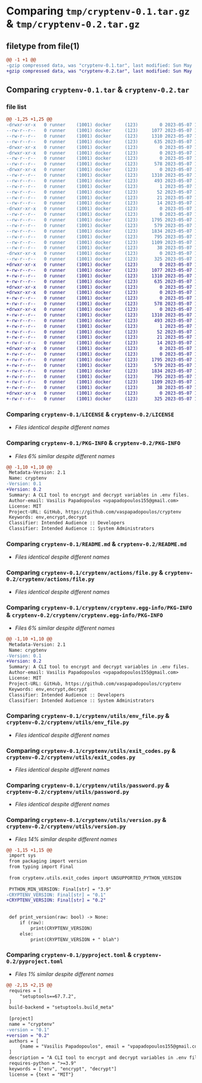 # Comparing `tmp/cryptenv-0.1.tar.gz` & `tmp/cryptenv-0.2.tar.gz`

## filetype from file(1)

```diff
@@ -1 +1 @@
-gzip compressed data, was "cryptenv-0.1.tar", last modified: Sun May  7 14:57:42 2023, max compression
+gzip compressed data, was "cryptenv-0.2.tar", last modified: Sun May  7 15:33:40 2023, max compression
```

## Comparing `cryptenv-0.1.tar` & `cryptenv-0.2.tar`

### file list

```diff
@@ -1,25 +1,25 @@
-drwxr-xr-x   0 runner    (1001) docker     (123)        0 2023-05-07 14:57:42.760244 cryptenv-0.1/
--rw-r--r--   0 runner    (1001) docker     (123)     1077 2023-05-07 14:57:25.000000 cryptenv-0.1/LICENSE
--rw-r--r--   0 runner    (1001) docker     (123)     1310 2023-05-07 14:57:42.760244 cryptenv-0.1/PKG-INFO
--rw-r--r--   0 runner    (1001) docker     (123)      635 2023-05-07 14:57:25.000000 cryptenv-0.1/README.md
-drwxr-xr-x   0 runner    (1001) docker     (123)        0 2023-05-07 14:57:42.756244 cryptenv-0.1/cryptenv/
-drwxr-xr-x   0 runner    (1001) docker     (123)        0 2023-05-07 14:57:42.756244 cryptenv-0.1/cryptenv/actions/
--rw-r--r--   0 runner    (1001) docker     (123)        0 2023-05-07 14:57:25.000000 cryptenv-0.1/cryptenv/actions/__init__.py
--rw-r--r--   0 runner    (1001) docker     (123)      578 2023-05-07 14:57:25.000000 cryptenv-0.1/cryptenv/actions/file.py
-drwxr-xr-x   0 runner    (1001) docker     (123)        0 2023-05-07 14:57:42.756244 cryptenv-0.1/cryptenv/cryptenv.egg-info/
--rw-r--r--   0 runner    (1001) docker     (123)     1310 2023-05-07 14:57:42.000000 cryptenv-0.1/cryptenv/cryptenv.egg-info/PKG-INFO
--rw-r--r--   0 runner    (1001) docker     (123)      493 2023-05-07 14:57:42.000000 cryptenv-0.1/cryptenv/cryptenv.egg-info/SOURCES.txt
--rw-r--r--   0 runner    (1001) docker     (123)        1 2023-05-07 14:57:42.000000 cryptenv-0.1/cryptenv/cryptenv.egg-info/dependency_links.txt
--rw-r--r--   0 runner    (1001) docker     (123)       52 2023-05-07 14:57:42.000000 cryptenv-0.1/cryptenv/cryptenv.egg-info/entry_points.txt
--rw-r--r--   0 runner    (1001) docker     (123)       21 2023-05-07 14:57:42.000000 cryptenv-0.1/cryptenv/cryptenv.egg-info/requires.txt
--rw-r--r--   0 runner    (1001) docker     (123)       14 2023-05-07 14:57:42.000000 cryptenv-0.1/cryptenv/cryptenv.egg-info/top_level.txt
-drwxr-xr-x   0 runner    (1001) docker     (123)        0 2023-05-07 14:57:42.756244 cryptenv-0.1/cryptenv/utils/
--rw-r--r--   0 runner    (1001) docker     (123)        0 2023-05-07 14:57:25.000000 cryptenv-0.1/cryptenv/utils/__init__.py
--rw-r--r--   0 runner    (1001) docker     (123)     1795 2023-05-07 14:57:25.000000 cryptenv-0.1/cryptenv/utils/env_file.py
--rw-r--r--   0 runner    (1001) docker     (123)      579 2023-05-07 14:57:25.000000 cryptenv-0.1/cryptenv/utils/exit_codes.py
--rw-r--r--   0 runner    (1001) docker     (123)     1834 2023-05-07 14:57:25.000000 cryptenv-0.1/cryptenv/utils/password.py
--rw-r--r--   0 runner    (1001) docker     (123)      795 2023-05-07 14:57:25.000000 cryptenv-0.1/cryptenv/utils/version.py
--rw-r--r--   0 runner    (1001) docker     (123)     1109 2023-05-07 14:57:25.000000 cryptenv-0.1/pyproject.toml
--rw-r--r--   0 runner    (1001) docker     (123)       38 2023-05-07 14:57:42.760244 cryptenv-0.1/setup.cfg
-drwxr-xr-x   0 runner    (1001) docker     (123)        0 2023-05-07 14:57:42.760244 cryptenv-0.1/tests/
--rw-r--r--   0 runner    (1001) docker     (123)      325 2023-05-07 14:57:25.000000 cryptenv-0.1/tests/test_env_file.py
+drwxr-xr-x   0 runner    (1001) docker     (123)        0 2023-05-07 15:33:40.996651 cryptenv-0.2/
+-rw-r--r--   0 runner    (1001) docker     (123)     1077 2023-05-07 15:33:25.000000 cryptenv-0.2/LICENSE
+-rw-r--r--   0 runner    (1001) docker     (123)     1310 2023-05-07 15:33:40.996651 cryptenv-0.2/PKG-INFO
+-rw-r--r--   0 runner    (1001) docker     (123)      635 2023-05-07 15:33:25.000000 cryptenv-0.2/README.md
+drwxr-xr-x   0 runner    (1001) docker     (123)        0 2023-05-07 15:33:40.992651 cryptenv-0.2/cryptenv/
+drwxr-xr-x   0 runner    (1001) docker     (123)        0 2023-05-07 15:33:40.992651 cryptenv-0.2/cryptenv/actions/
+-rw-r--r--   0 runner    (1001) docker     (123)        0 2023-05-07 15:33:25.000000 cryptenv-0.2/cryptenv/actions/__init__.py
+-rw-r--r--   0 runner    (1001) docker     (123)      578 2023-05-07 15:33:25.000000 cryptenv-0.2/cryptenv/actions/file.py
+drwxr-xr-x   0 runner    (1001) docker     (123)        0 2023-05-07 15:33:40.996651 cryptenv-0.2/cryptenv/cryptenv.egg-info/
+-rw-r--r--   0 runner    (1001) docker     (123)     1310 2023-05-07 15:33:40.000000 cryptenv-0.2/cryptenv/cryptenv.egg-info/PKG-INFO
+-rw-r--r--   0 runner    (1001) docker     (123)      493 2023-05-07 15:33:40.000000 cryptenv-0.2/cryptenv/cryptenv.egg-info/SOURCES.txt
+-rw-r--r--   0 runner    (1001) docker     (123)        1 2023-05-07 15:33:40.000000 cryptenv-0.2/cryptenv/cryptenv.egg-info/dependency_links.txt
+-rw-r--r--   0 runner    (1001) docker     (123)       52 2023-05-07 15:33:40.000000 cryptenv-0.2/cryptenv/cryptenv.egg-info/entry_points.txt
+-rw-r--r--   0 runner    (1001) docker     (123)       21 2023-05-07 15:33:40.000000 cryptenv-0.2/cryptenv/cryptenv.egg-info/requires.txt
+-rw-r--r--   0 runner    (1001) docker     (123)       14 2023-05-07 15:33:40.000000 cryptenv-0.2/cryptenv/cryptenv.egg-info/top_level.txt
+drwxr-xr-x   0 runner    (1001) docker     (123)        0 2023-05-07 15:33:40.996651 cryptenv-0.2/cryptenv/utils/
+-rw-r--r--   0 runner    (1001) docker     (123)        0 2023-05-07 15:33:25.000000 cryptenv-0.2/cryptenv/utils/__init__.py
+-rw-r--r--   0 runner    (1001) docker     (123)     1795 2023-05-07 15:33:25.000000 cryptenv-0.2/cryptenv/utils/env_file.py
+-rw-r--r--   0 runner    (1001) docker     (123)      579 2023-05-07 15:33:25.000000 cryptenv-0.2/cryptenv/utils/exit_codes.py
+-rw-r--r--   0 runner    (1001) docker     (123)     1834 2023-05-07 15:33:25.000000 cryptenv-0.2/cryptenv/utils/password.py
+-rw-r--r--   0 runner    (1001) docker     (123)      795 2023-05-07 15:33:25.000000 cryptenv-0.2/cryptenv/utils/version.py
+-rw-r--r--   0 runner    (1001) docker     (123)     1109 2023-05-07 15:33:25.000000 cryptenv-0.2/pyproject.toml
+-rw-r--r--   0 runner    (1001) docker     (123)       38 2023-05-07 15:33:40.996651 cryptenv-0.2/setup.cfg
+drwxr-xr-x   0 runner    (1001) docker     (123)        0 2023-05-07 15:33:40.996651 cryptenv-0.2/tests/
+-rw-r--r--   0 runner    (1001) docker     (123)      325 2023-05-07 15:33:25.000000 cryptenv-0.2/tests/test_env_file.py
```

### Comparing `cryptenv-0.1/LICENSE` & `cryptenv-0.2/LICENSE`

 * *Files identical despite different names*

### Comparing `cryptenv-0.1/PKG-INFO` & `cryptenv-0.2/PKG-INFO`

 * *Files 6% similar despite different names*

```diff
@@ -1,10 +1,10 @@
 Metadata-Version: 2.1
 Name: cryptenv
-Version: 0.1
+Version: 0.2
 Summary: A CLI tool to encrypt and decrypt variables in .env files.
 Author-email: Vasilis Papadopoulos <vpapadopoulos155@gmail.com>
 License: MIT
 Project-URL: GitHub, https://github.com/vaspapadopoulos/cryptenv
 Keywords: env,encrypt,decrypt
 Classifier: Intended Audience :: Developers
 Classifier: Intended Audience :: System Administrators
```

### Comparing `cryptenv-0.1/README.md` & `cryptenv-0.2/README.md`

 * *Files identical despite different names*

### Comparing `cryptenv-0.1/cryptenv/actions/file.py` & `cryptenv-0.2/cryptenv/actions/file.py`

 * *Files identical despite different names*

### Comparing `cryptenv-0.1/cryptenv/cryptenv.egg-info/PKG-INFO` & `cryptenv-0.2/cryptenv/cryptenv.egg-info/PKG-INFO`

 * *Files 6% similar despite different names*

```diff
@@ -1,10 +1,10 @@
 Metadata-Version: 2.1
 Name: cryptenv
-Version: 0.1
+Version: 0.2
 Summary: A CLI tool to encrypt and decrypt variables in .env files.
 Author-email: Vasilis Papadopoulos <vpapadopoulos155@gmail.com>
 License: MIT
 Project-URL: GitHub, https://github.com/vaspapadopoulos/cryptenv
 Keywords: env,encrypt,decrypt
 Classifier: Intended Audience :: Developers
 Classifier: Intended Audience :: System Administrators
```

### Comparing `cryptenv-0.1/cryptenv/utils/env_file.py` & `cryptenv-0.2/cryptenv/utils/env_file.py`

 * *Files identical despite different names*

### Comparing `cryptenv-0.1/cryptenv/utils/exit_codes.py` & `cryptenv-0.2/cryptenv/utils/exit_codes.py`

 * *Files identical despite different names*

### Comparing `cryptenv-0.1/cryptenv/utils/password.py` & `cryptenv-0.2/cryptenv/utils/password.py`

 * *Files identical despite different names*

### Comparing `cryptenv-0.1/cryptenv/utils/version.py` & `cryptenv-0.2/cryptenv/utils/version.py`

 * *Files 14% similar despite different names*

```diff
@@ -1,15 +1,15 @@
 import sys
 from packaging import version
 from typing import Final
 
 from cryptenv.utils.exit_codes import UNSUPPORTED_PYTHON_VERSION
 
 PYTHON_MIN_VERSION: Final[str] = "3.9"
-CRYPTENV_VERSION: Final[str] = "0.1"
+CRYPTENV_VERSION: Final[str] = "0.2"
 
 
 def print_version(raw: bool) -> None:
     if (raw):
         print(CRYPTENV_VERSION)
     else:
         print(CRYPTENV_VERSION + " blah")
```

### Comparing `cryptenv-0.1/pyproject.toml` & `cryptenv-0.2/pyproject.toml`

 * *Files 1% similar despite different names*

```diff
@@ -2,15 +2,15 @@
 requires = [
     "setuptools==67.7.2",
 ]
 build-backend = "setuptools.build_meta"
 
 [project]
 name = "cryptenv"
-version = "0.1"
+version = "0.2"
 authors = [
     {name = "Vasilis Papadopoulos", email = "vpapadopoulos155@gmail.com"},
 ]
 description = "A CLI tool to encrypt and decrypt variables in .env files."
 requires-python = ">=3.9"
 keywords = ["env", "encrypt", "decrypt"]
 license = {text = "MIT"}
```

